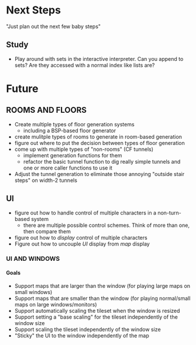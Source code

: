 # Next Steps
"Just plan out the next few baby steps"

## Study
* Play around with sets in the interactive interpreter.  Can you append to sets?  Are they accessed with a normal index like lists are?

# Future
## ROOMS AND FLOORS
* Create multiple types of floor generation systems
    * including a BSP-based floor generator
* create mulitple types of rooms to generate in room-based generation
* figure out where to put the decision between types of floor generation
* come up with multiple types of "non-rooms" (CF tunnels)
    * implement generation functions for them
    * refactor the basic tunnel function to dig really simple tunnels and one or more caller functions to use it
* Adjust the tunnel generation to eliminate those annoying "outside stair steps" on width-2 tunnels

## UI
* figure out how to handle control of multiple characters in a non-turn-based system
    * there are multiple possible control schemes.  Think of more than one, then compare them
* figure out how to *display* control of multiple characters
* Figure out how to uncouple *UI* display from *map* display

### UI AND WINDOWS
#### Goals
* Support maps that are larger than the window (for playing large maps on small windows)
* Support maps that are smaller than the window (for playing normal/small maps on large windows/monitors)
* Support automatically scaling the tileset when the window is resized
* Support setting a "base scaling" for the tileset independently of the window size
* Support scaling the tileset independently of the window size
* "Sticky" the UI to the window independently of the map
